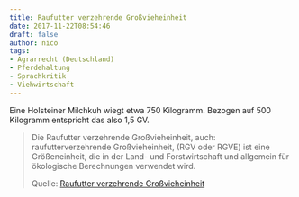 ```yaml
---
title: Raufutter verzehrende Großvieheinheit
date: 2017-11-22T08:54:46
draft: false
author: nico
tags:
- Agrarrecht (Deutschland)
- Pferdehaltung
- Sprachkritik
- Viehwirtschaft
---
```


Eine Holsteiner Milchkuh wiegt etwa 750 Kilogramm. Bezogen auf 500 Kilogramm entspricht das also 1,5 GV.

> Die Raufutter verzehrende Großvieheinheit, auch: raufutterverzehrende
> Großvieheinheit, (RGV oder RGVE) ist eine Größeneinheit, die in der Land- und
> Forstwirtschaft und allgemein für ökologische Berechnungen verwendet wird.
>
> Quelle: [Raufutter verzehrende Großvieheinheit](https://de.wikipedia.org/wiki/Raufutter_verzehrende_Gro%C3%9Fvieheinheit)
